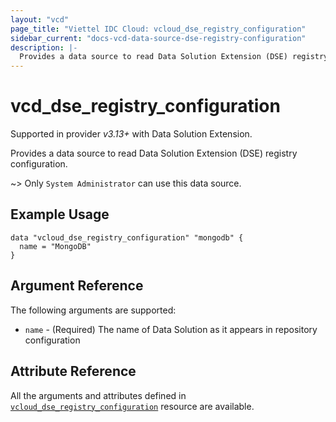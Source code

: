```yaml
---
layout: "vcd"
page_title: "Viettel IDC Cloud: vcloud_dse_registry_configuration"
sidebar_current: "docs-vcd-data-source-dse-registry-configuration"
description: |-
  Provides a data source to read Data Solution Extension (DSE) registry configuration.
---
```


# vcd\_dse\_registry\_configuration

Supported in provider *v3.13+* with Data Solution Extension.

Provides a data source to read Data Solution Extension (DSE) registry configuration.

~> Only `System Administrator` can use this data source.

## Example Usage

```hcl
data "vcloud_dse_registry_configuration" "mongodb" {
  name = "MongoDB"
}
```

## Argument Reference

The following arguments are supported:

* `name` - (Required) The name of Data Solution as it appears in repository configuration

## Attribute Reference

All the arguments and attributes defined in
[`vcloud_dse_registry_configuration`](/providers/terraform-viettelidc/vcloud/latest/docs/resources/dse_registry_configuration) resource are available.
